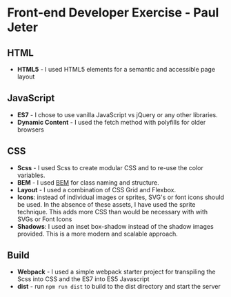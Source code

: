 Front-end Developer Exercise - Paul Jeter
============================

## HTML

- **HTML5** - I used HTML5 elements for a semantic and accessible page layout

## JavaScript

- **ES7** - I chose to use vanilla JavaScript vs jQuery or any other libraries.
- **Dynamic Content** - I used the fetch method with polyfills for older browsers

## CSS

- **Scss** - I used Scss to create modular CSS and to re-use the color variables.
- **BEM** - I used [BEM](http://getbem.com/) for class naming and structure.
- **Layout** - I used a combination of CSS Grid and Flexbox.
- **Icons**: instead of individual images or sprites, SVG's or font icons should be used. In the absence of these assets, I have used the sprite technique. This adds more CSS than would be necessary with with SVGs or Font Icons
- **Shadows**: I used an inset box-shadow instead of the shadow images provided. This is a more modern and scalable approach.

## Build

- **Webpack** - I used a simple webpack starter project for transpiling the Scss into CSS and the ES7 into ES5 Javascript
- **dist** - run `npm run dist` to build to the dist directory and start the server
